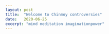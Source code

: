 ```yaml
---
layout: post
title:  "Welcome to Chinmoy controversies"
date:   2020-06-25
excerpt: "mind meditation imaginationpower"
---
```

